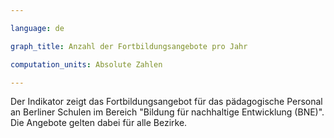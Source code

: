 ```yaml
---

language: de   

graph_title: Anzahl der Fortbildungsangebote pro Jahr

computation_units: Absolute Zahlen

---
```


Der Indikator zeigt das Fortbildungsangebot für das pädagogische Personal an Berliner Schulen im Bereich "Bildung für nachhaltige Entwicklung (BNE)". Die Angebote gelten dabei für alle Bezirke. 


